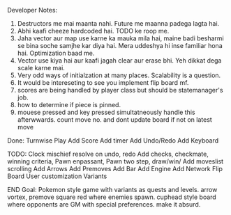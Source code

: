 Developer Notes:
1. Destructors me mai maanta nahi. Future me maanna padega lagta hai.
2. Abhi kaafi cheeze hardcoded hai. TODO ke roop me.
3. Jaha vector aur map use karne ka mauka mila hai, maine badi besharmi se bina soche samjhe kar diya hai. Mera uddeshya hi inse familiar hona hai. Optimization baad me.
4. Vector use kiya hai aur kaafi jagah clear aur erase bhi. Yeh dikkat dega scale karne mai.
5. Very odd ways of initialzation at many places. Scalability is a question.
6. It would be intereseting to see you implement flip board mf.
7. scores are being handled by player class but should be statemanager's job.
8. how to determine if piece is pinned.
9. mouese pressed and key pressed simultatneously handle this afterwwards.
 count move no. and dont update board if not on latest move
 
Done:
Turnwise Play
Add Score
Add timer
Add Undo/Redo
Add Keyboard


TODO: 
Clock mischief resolve on undo, redo
Add checks, checkmate, winning criteria, Pawn enpassant, Pawn two step, draw/win/
Add moveslist scrolling
Add Arrows
Add Premoves
Add Bar
Add Engine
Add Network
Flip Board
User customization
Variants

END Goal: Pokemon style game with variants as quests and levels. arrow vortex, premove square red where enemies spawn. cuphead style board where opponents are GM with special preferences. make it absurd.